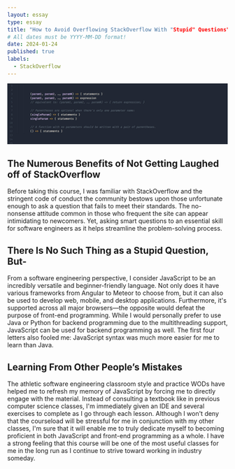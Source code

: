 ```yaml
---
layout: essay
type: essay
title: "How to Avoid Overflowing StackOverflow With "Stupid" Questions"
# All dates must be YYYY-MM-DD format!
date: 2024-01-24
published: true
labels:
  - StackOverflow
---
```

<p align="center">
  <img src="../img/es6.png" />
</p>

## The Numerous Benefits of Not Getting Laughed off of StackOverflow

  Before taking this course, I was familiar with StackOverflow and the stringent code of conduct the community bestows upon those unfortunate enough to ask a question that fails to meet their standards. The no-nonsense attitude common in those who frequent the site can appear intimidating to newcomers. Yet, asking smart questions to an essential skill for software engineers as it helps streamline the problem-solving process. 

## There Is No Such Thing as a Stupid Question, But-

  From a software engineering perspective, I consider JavaScript to be an incredibly versatile and beginner-friendly language. Not only does it have various frameworks from Angular to Meteor to choose from, but it can also be used to develop web, mobile, and desktop applications. Furthermore, it's supported across all major browsers—the opposite would defeat the purpose of front-end programming. While I would personally prefer to use Java or Python for backend programming due to the multithreading support, JavaScript can be used for backend programming as well. The first four letters also fooled me: JavaScript syntax was much more easier for me to learn than Java.

## Learning From Other People’s Mistakes 

  The athletic software engineering classroom style and practice WODs have helped me to refresh my memory of JavaScript by forcing me to directly engage with the material. Instead of consulting a textbook like in previous computer science classes, I'm immediately given an IDE and several exercises to complete as I go through each lesson. Although I won't deny that the courseload will be stressful for me in conjunction with my other classes, I'm sure that it will enable me to truly dedicate myself to becoming proficient in both JavaScript and front-end programming as a whole. I have a strong feeling that this course will be one of the most useful classes for me in the long run as I continue to strive toward working in industry someday.
